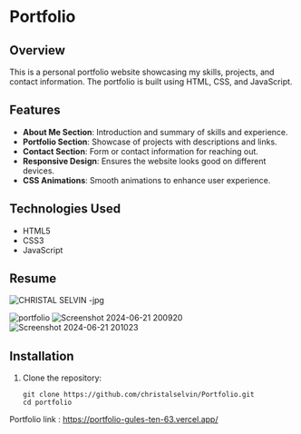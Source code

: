 # Portfolio

## Overview

This is a personal portfolio website showcasing my skills, projects, and contact information. The portfolio is built using HTML, CSS, and JavaScript.

## Features

- **About Me Section**: Introduction and summary of skills and experience.
- **Portfolio Section**: Showcase of projects with descriptions and links.
- **Contact Section**: Form or contact information for reaching out.
- **Responsive Design**: Ensures the website looks good on different devices.
- **CSS Animations**: Smooth animations to enhance user experience.

## Technologies Used

- HTML5
- CSS3
- JavaScript

## Resume
![CHRISTAL SELVIN -jpg](https://github.com/christalselvin/Portfolio_Christal/assets/127867279/d79cdff7-8a85-48bb-b927-3e980a73653e)


![portfolio](https://github.com/christalselvin/Portfolio_Christal/assets/127867279/c711155a-5640-44bd-9411-cbf4990c9187)
![Screenshot 2024-06-21 200920](https://github.com/christalselvin/Portfolio_Christal/assets/127867279/fc0809ea-05d0-41c0-ae9b-1c3d3c84ba4f)
![Screenshot 2024-06-21 201023](https://github.com/christalselvin/Portfolio_Christal/assets/127867279/58472fa4-6615-4dfa-b7e6-54511ed7b2cb)


## Installation
1. Clone the repository:
   ```HTTPS
   git clone https://github.com/christalselvin/Portfolio.git
   cd portfolio
Portfolio link : https://portfolio-gules-ten-63.vercel.app/


